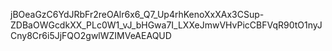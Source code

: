 jBOeaGzC6YdJRbFr2reOAlr6x6_Q7_Up4rhKenoXxXAx3CSup-ZDBaOWGcdkXX_PLc0W1_vJ_bHGwa7I_LXXeJmwVHvPicCBFVqR90tO1nyJCny8Cr6i5JjFQO2gwlWZIMVeAEAQUD